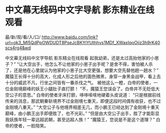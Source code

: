 # 中文幕无线码中文字导航 影东精业在线观看

最/新/观/看/入/口/ http://www.baidu.com/link?url=ok3_Ml5QdPpOWDUDT8PseJcBKYiYUthhvs1MDf_XWaxIqoOiiz3h9rK40scs4rg4&wd

中文幕无线码中文字导航 影东精业在线观看
 起我幼弟，还是太过高抬他家的小崽子？”
    “让大空出手，他怎么不让他家的小崽子出手呢？是舍不得，害怕被人杀了，还是他在心里就认为他家的小崽子比大空更强，想要大空先替他趟一趟水？”
    魔猿王长得十分的高大，化成人形之后他的面色微黑，身穿一身黑金战甲，看上去十分的威武不凡，行坐之间皆有一番杀伐之气。
    被他这么一瞪，白帝的使者，一位金刚境巅峰的妖王小腿肚子直打颤！
    “不，魔猿王您误会了。白帝并不无贬低大空公子的意思。”
    白帝的使者牙床打颤，哆哆嗦嗦地硬着头皮说道：
    “只是根据前线传来的消息，那武朝秦斩境界不过金刚境七重天，即便这段时间偶有收获，也不过金刚境八重天。”
    “大空公子与他境界相差无几，而小鹏王已经达到了金刚境十重天巅峰，由小鹏王出手即便胜了，也不光彩。”
    “但是由大空公子出手，胜了才能彰显我妖族年轻一辈远超武朝，甚至远超人族！”
    “魔猿王，您说是不是这个道理？”
    白帝的使者，一脸陪笑。
